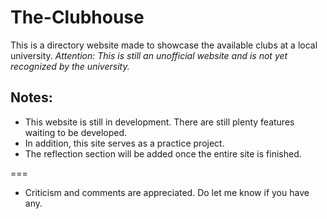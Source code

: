 # The-Clubhouse
This is a directory website made to showcase the available clubs at a local university.
*Attention: This is still an unofficial website and is not yet recognized by the university.*

## Notes:
- This website is still in development. There are still plenty features waiting to be developed.
- In addition, this site serves as a practice project. 
- The reflection section will be added once the entire site is finished.

===
- Criticism and comments are appreciated. Do let me know if you have any.